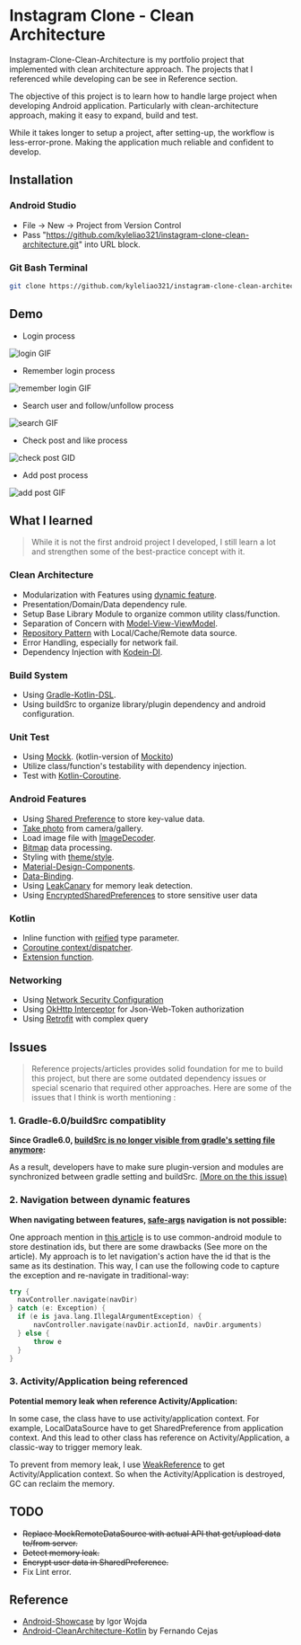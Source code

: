 # Instagram Clone - Clean Architecture

Instagram-Clone-Clean-Architecture is my portfolio project that implemented with clean architecture 
approach. The projects that I referenced while developing can be see in Reference section.

The objective of this project is to learn how to handle large project when developing Android
application. Particularly with clean-architecture approach, making it easy to expand, build and
test.

While it takes longer to setup a project, after setting-up, the workflow is less-error-prone. Making the application much reliable and confident to develop.

## Installation

### Android Studio
- File -> New -> Project from Version Control
- Pass "https://github.com/kyleliao321/instagram-clone-clean-architecture.git" into URL block.

### Git Bash Terminal
```bash
git clone https://github.com/kyleliao321/instagram-clone-clean-architecture.git
```

## Demo

- Login process

![login GIF](https://raw.githubusercontent.com/kyleliao321/instagram-clone-clean-architecture/master/assets/login-flow.gif)

- Remember login process

![remember login GIF](https://raw.githubusercontent.com/kyleliao321/instagram-clone-clean-architecture/master/assets/remember-login-flow.gif)

- Search user and follow/unfollow process

![search GIF](https://raw.githubusercontent.com/kyleliao321/instagram-clone-clean-architecture/master/assets/search-user-follow-flow.gif)

- Check post and like process

![check post GID](https://raw.githubusercontent.com/kyleliao321/instagram-clone-clean-architecture/master/assets/check-post-and-like-flow.gif)

- Add post process

![add post GIF](https://raw.githubusercontent.com/kyleliao321/instagram-clone-clean-architecture/master/assets/add-post-flow.gif)

## What I learned

> While it is not the first android project I developed, I still learn a lot and strengthen some of the best-practice concept with it.

### Clean Architecture
- Modularization with Features using [dynamic feature](https://developer.android.com/guide/app-bundle/dynamic-delivery).
- Presentation/Domain/Data dependency rule.
- Setup Base Library Module to organize common utility class/function.
- Separation of Concern with [Model-View-ViewModel](https://developer.android.com/jetpack/guide).
- [Repository Pattern](https://developer.android.com/jetpack/guide) with Local/Cache/Remote data source.
- Error Handling, especially for network fail.
- Dependency Injection with [Kodein-DI](https://github.com/Kodein-Framework/Kodein-DI).

### Build System
- Using [Gradle-Kotlin-DSL](https://docs.gradle.org/current/userguide/kotlin_dsl.html).
- Using buildSrc to organize library/plugin dependency and android configuration.

### Unit Test
- Using [Mockk](https://mockk.io/). (kotlin-version of [Mockito](https://site.mockito.org/))
- Utilize class/function's testability with dependency injection.
- Test with [Kotlin-Coroutine](https://kotlinlang.org/docs/reference/coroutines-overview.html).

### Android Features
- Using [Shared Preference](https://developer.android.com/reference/android/content/SharedPreferences) to store key-value data.
- [Take photo](https://developer.android.com/training/camera/photobasics) from camera/gallery.
- Load image file with [ImageDecoder](https://developer.android.com/reference/android/graphics/ImageDecoder).
- [Bitmap](https://developer.android.com/reference/android/graphics/Bitmap) data processing.
- Styling with [theme/style](https://developer.android.com/guide/topics/ui/look-and-feel/themes). 
- [Material-Design-Components](https://material.io/components).
- [Data-Binding](https://developer.android.com/topic/libraries/data-binding).
- Using [LeakCanary](https://square.github.io/leakcanary/) for memory leak detection.
- Using [EncryptedSharedPreferences](https://developer.android.com/topic/security/data) to store sensitive user data

### Kotlin
- Inline function with [reified](https://kotlinlang.org/docs/reference/inline-functions.html) type parameter.
- [Coroutine context/dispatcher](https://kotlinlang.org/docs/reference/coroutines/coroutine-context-and-dispatchers.html).
- [Extension function](https://kotlinlang.org/docs/reference/extensions.html).

### Networking
- Using [Network Security Configuration](https://developer.android.com/training/articles/security-config)
- Using [OkHttp Interceptor](https://square.github.io/okhttp/interceptors/) for Json-Web-Token authorization
- Using [Retrofit](https://square.github.io/retrofit/) with complex query

## Issues
> Reference projects/articles provides solid foundation for me to build this project, but there are some outdated dependency issues or special scenario that required other approaches. Here are some of the issues that I think is worth mentioning :

### 1. Gradle-6.0/buildSrc compatiblity
**Since Gradle6.0, [buildSrc is no longer visible from gradle's setting file anymore](https://docs.gradle.org/current/userguide/upgrading_version_5.html#classes_from_buildsrc_are_no_longer_visible_to_settings_scripts):**


As a result, developers have to make sure plugin-version and modules are synchronized between gradle setting and buildSrc. [(More on the this issue)](https://github.com/gradle/gradle/issues/11090)


### 2. Navigation between dynamic features

**When navigating between features, [safe-args](https://developer.android.com/guide/navigation/navigation-pass-data) navigation is not possible:**

One approach mention in [this article](https://medium.com/google-developer-experts/using-navigation-architecture-component-in-a-large-banking-app-ac84936a42c2) is to use common-android module to store destination ids, but there are some drawbacks (See more on the article). My approach is to let navigation's action have the id that is the same as its destination. This way, I can use the following code to capture the exception and re-navigate in traditional-way:
```kotlin
try {
  navController.navigate(navDir)
} catch (e: Exception) {
  if (e is java.lang.IllegalArgumentException) {
      navController.navigate(navDir.actionId, navDir.arguments)
  } else {
      throw e
  }
}
```

### 3. Activity/Application being referenced

**Potential memory leak when reference Activity/Application:**

In some case, the class have to use activity/application context. For example, LocalDataSource have to get SharedPreference from application context. And this lead to other class has reference on Activity/Application, a classic-way to trigger memory leak. 

To prevent from memory leak, I use [WeakReference](https://developer.android.com/reference/java/lang/ref/WeakReference) to get Activity/Application context. So when the Activity/Application is destroyed, GC can reclaim the memory.


## TODO
- ~~Replace MockRemoteDataSource with actual API that get/upload data to/from server.~~
- ~~Detect memory leak.~~
- ~~Encrypt user data in SharedPreference.~~
- Fix Lint error.

## Reference
- [Android-Showcase](https://github.com/igorwojda/android-showcase) by Igor Wojda
- [Android-CleanArchitecture-Kotlin](https://github.com/android10/Android-CleanArchitecture-Kotlin) by Fernando Cejas
